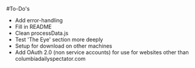 #To-Do's
* Add error-handling
* Fill in README
* Clean processData.js
* Test 'The Eye' section more deeply
* Setup for download on other machines
* Add OAuth 2.0 (non service accounts) for use for websites other than columbiadailyspectator.com